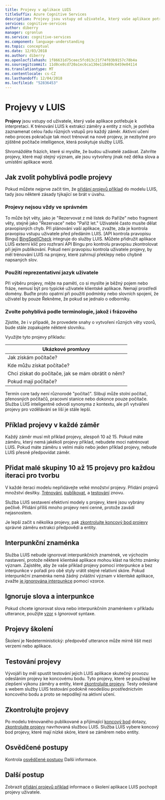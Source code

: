 ```yaml
---
title: Projevy v aplikace LUIS
titleSuffix: Azure Cognitive Services
description: Projevy jsou vstupy od uživatele, který vaše aplikace potřebuje k interpretaci. Shromážděte frázích, které si myslíte, že budou uživatelé zadávat. Zahrňte projevy, které mají stejný význam, ale jsou vytvořeny jinak než délka slova a umístění aplikace word.
services: cognitive-services
author: diberry
manager: cgronlun
ms.service: cognitive-services
ms.component: language-understanding
ms.topic: conceptual
ms.date: 12/03/2018
ms.author: diberry
ms.openlocfilehash: 1f86631d75ceec5fc013c21f74f03b9157c78b4a
ms.sourcegitcommit: 11d8ce8cd720a1ec6ca130e118489c6459e04114
ms.translationtype: MT
ms.contentlocale: cs-CZ
ms.lasthandoff: 12/04/2018
ms.locfileid: "52836453"
---
```

# <a name="utterances-in-luis"></a>Projevy v LUIS

**Projevy** jsou vstupy od uživatele, který vaše aplikace potřebuje k interpretaci. K trénování LUIS k extrakci záměry a entity z nich, je potřeba zaznamenat celou řadu různých vstupů pro každý záměr. Aktivní učení nebo proces pokračuje tak moct trénovat na nové projevy, je nezbytné pro zjištěné počítače intelligence, která poskytuje služby LUIS.

Shromážděte frázích, které si myslíte, že budou uživatelé zadávat. Zahrňte projevy, které mají stejný význam, ale jsou vytvořeny jinak než délka slova a umístění aplikace word. 

## <a name="how-to-choose-varied-utterances"></a>Jak zvolit pohyblivá podle projevy
Pokud můžete nejprve začít tím, že [přidání projevů příklad](luis-how-to-add-example-utterances.md) do modelu LUIS, tady jsou některé zásady týkající se brát v úvahu.

### <a name="utterances-arent-always-well-formed"></a>Projevy nejsou vždy ve správném
To může být věty, jako je "Rezervovat z mě lístek do Paříže" nebo fragment věty, stejně jako "Rezervace" nebo "Paříž let."  Uživatelé často musíte dělat pravopisných chyb. Při plánování vaší aplikace, zvažte, zda je kontrola pravopisu vstupu uživatele před předáním LUIS. [API kontrola pravopisu Bingu] [ BingSpellCheck] integruje do služby LUIS. Můžete přidružit aplikace LUIS externí klíč pro rozhraní API Bingu pro kontrolu pravopisu zkontrolovat při jejím publikování. Pokud není pravopisu kontrola uživatele projevy, by měl trénování LUIS na projevy, které zahrnují překlepy nebo chybně napsaných slov.

### <a name="use-the-representative-language-of-the-user"></a>Použití reprezentativní jazyk uživatele
Při výběru projevy, mějte na paměti, co si myslíte je běžný pojem nebo fráze, nemusí být pro typické uživatele klientské aplikace. Nemají prostředí domény. Buďte proto opatrní při použití podmínky nebo slovních spojení, že uživatel by pouze Řekněme, že pokud se jednalo o odborníky.

### <a name="choose-varied-terminology-as-well-as-phrasing"></a>Zvolte pohyblivá podle terminologie, jakož i frázového
Zjistíte, že i v případě, že provedete snahy o vytvoření různých věty vzorů, bude stále zopakujete některé slovníku.

Využijte tyto projevy příkladu:

|Ukázkové promluvy|
|--|
|Jak získám počítače?|
|Kde můžu získat počítače?|
|Chci získat do počítače, jak se mám obrátit o něm?|
|Pokud mají počítače?| 

Termín core tady není různorodé "počítač". Slibují může stolní počítač, přenosných počítačů, pracovní stanice nebo dokonce pouze počítače. Služba LUIS inteligentně odvodí synonyma z kontextu, ale při vytváření projevy pro vzdělávání se liší je stále lepší.

## <a name="example-utterances-in-each-intent"></a>Příklad projevy v každé záměr
Každý záměr musí mít příklad projevy, alespoň 10 až 15. Pokud máte záměru, který nemá jakékoli projevy příklad, nebudete moci natrénovat LUIS. Pokud máte záměru s velmi málo nebo jeden příklad projevy, nebude LUIS přesně předpovídat záměr. 

## <a name="add-small-groups-of-10-15-utterances-for-each-authoring-iteration"></a>Přidat malé skupiny 10 až 15 projevy pro každou iteraci pro tvorbu
V každé iteraci modelu nepřidávejte velké množství projevy. Přidání projevů množství desítky. [Trénování](luis-how-to-train.md), [publikovat](luis-how-to-publish-app.md), a [testování](luis-interactive-test.md) znovu.  

Služba LUIS sestavení efektivní modely s projevy, které jsou vybrány pečlivě. Přidání příliš mnoho projevy není cenné, protože zavádí nejasnostem.  

Je lepší začít s několika projevy, pak [zkontrolujte koncový bod projevy](luis-how-to-review-endoint-utt.md) správné záměru extrakci předpovědi a entity.

## <a name="punctuation-marks"></a>Interpunkční znaménka

Služba LUIS nebude ignorovat interpunkčních znamének, ve výchozím nastavení, protože některé klientské aplikace mohou klást na těchto známky význam. Zajistěte, aby že vaše příklad projevy pomocí interpunkce a bez interpunkce v pořadí pro obě styly vrátit stejné relativní skóre. Pokud interpunkční znaménka nemá žádný zvláštní význam v klientské aplikace, zvažte [je ignorována interpunkce](#ignoring-words-and-punctuation) pomocí vzorce. 

## <a name="ignoring-words-and-punctuation"></a>Ignoruje slova a interpunkce
Pokud chcete ignorovat slova nebo interpunkčním znaménkem v příkladu utterance, použijte [vzor](luis-concept-patterns.md#pattern-syntax) s _Ignorovat_ syntaxe. 

## <a name="training-utterances"></a>Projevy školení
Školení je Nedeterministický: předpověď utterance může mírně lišit mezi verzemi nebo aplikace.

## <a name="testing-utterances"></a>Testování projevy 

Vývojáři by měl spustit testování jejich LUIS aplikace skutečný provozu odesláním projevy ke koncovému bodu. Tyto projevy, které se používají ke zlepšení výkonu záměry a entity, které [zkontrolujte projevy](luis-how-to-review-endoint-utt.md). Testy odeslané s webem služby LUIS testování podokně neodešlou prostřednictvím koncového bodu a proto se nepodílejí na aktivní učení. 

## <a name="review-utterances"></a>Zkontrolujte projevy
Po modelu trénovaného publikované a přijímající [koncový bod](luis-glossary.md#endpoint) dotazy, [zkontrolujte projevy](luis-how-to-review-endoint-utt.md) navrhovaná službou LUIS. Služba LUIS vybere koncový bod projevy, které mají nízké skóre, které se záměrem nebo entity. 

## <a name="best-practices"></a>Osvědčené postupy
Kontrola [osvědčené postupy](luis-concept-best-practices.md) Další informace.

## <a name="next-steps"></a>Další postup
Zobrazit [přidání projevů příklad](luis-how-to-add-example-utterances.md) informace o školení aplikace LUIS pochopit projevy uživatele.

[BingSpellCheck]: https://docs.microsoft.com/azure/cognitive-services/bing-spell-check/proof-text